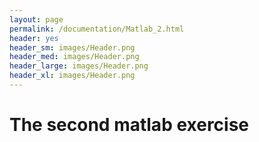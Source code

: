 ```yaml
---
layout: page
permalink: /documentation/Matlab_2.html
header: yes
header_sm: images/Header.png
header_med: images/Header.png
header_large: images/Header.png
header_xl: images/Header.png
--- 
```

<h1>The second matlab exercise</h1>




